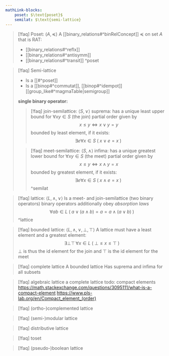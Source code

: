 ```yaml
---
mathLink-blocks:
    poset: $\text{poset}$
    semilat: $\text{semi-lattice}
---
```


> [!faq] Poset: $(A,\preceq)$
> A [[binary_relations#^binRelConcept]] $\preceq$ on set $A$ that is RAT:
> - [[binary_relations#^reflx]]
> - [[binary_relations#^antisymm]]
> - [[binary_relations#^transit]]
^poset

>[!faq] Semi-lattice
>- Is a [[#^poset]]
>- Is a [[binop#^commutat]], [[binop#^idempot]] [[group_like#^magmaTable|$\text{semigroup}$]]
>
> **single binary operator:**
>
> >[!faq] join-semilattice: $\langle S,\lor \rangle$
> suprema: has a unique least upper bound for $\forall xy\in S$ (the join)
> partial order given by $$x\leq y\Leftrightarrow x\lor y=y$$
> bounded by least element, if it exists: $$\exists e\forall x\in S\;(\;x\lor e=x\;)\;$$
>
>>[!faq] meet-semilattice: $\langle S,\land \rangle$
> infima: has a unique greatest lower bound for $\forall xy\in S$ (the meet)
> partial order given by $$x\leq y\Leftrightarrow x\land y=x$$
> bounded by greatest element, if it exists: $$\exists e\forall x\in S\;(\;x\land e=x\;)\;$$
^semilat

>[!faq] lattice: $\langle L,\land,\lor \rangle$
Is a meet- and join-semilattice (two binary operators)
binary operators additionally obey *absorption laws*
$$\forall ab\in L\;(\;a\lor (a\land b)=a=a\land (a\lor b)\;)\;$$
^lattice

>[!faq] bounded lattice: $\langle L,\land,\lor,\bot,\top \rangle$
A lattice
must have a least element and a greatest element:$$\exists\bot\top\,\forall x\in L\;(\;\bot\leq x\leq\top\;)\;$$
$\bot$ is thus the id element for the join and $\top$ is the id element for the meet


>[!faq] complete lattice
A bounded lattice
Has suprema and infima for all subsets


>[!faq] algebraic lattice
a complete lattice
todo: compact elements
 https://math.stackexchange.com/questions/3095111/what-is-a-compact-element
 https://www.pls-lab.org/en/Compact_element_(order)


>[!faq] (ortho-)complemented lattice


>[!faq] (semi-)modular lattice


>[!faq] distributive lattice


>[!faq] toset


>[!faq] (pseudo-)boolean lattice


